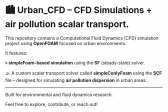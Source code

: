 # 🏙️ Urban_CFD – CFD Simulations + air pollution scalar transport.

This repository contains a Computational Fluid Dynamics (CFD) simulation project using **OpenFOAM** focused on urban environments.

It features:

🌀 **simpleFoam-based simulation** using the **SF** (steady-state) solver.

🌫️ A custom scalar transport solver called **simpleConlyFoam** using the **SCF** file – designed for simulating **air pollution dispersion** in urban areas.

---

Built for environmental and fluid dynamics research.

Feel free to explore, contribute, or reach out!

